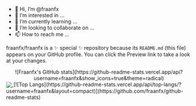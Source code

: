 - 👋 Hi, I’m @fraanfx
- 👀 I’m interested in ...
- 🌱 I’m currently learning ...
- 💞️ I’m looking to collaborate on ...
- 📫 How to reach me ...


fraanfx/fraanfx is a ✨ special ✨ repository because its `README.md` (this file) appears on your GitHub profile.
You can click the Preview link to take a look at your changes.

<div align="center">
![Fraanfx's GitHub stats](https://github-readme-stats.vercel.app/api?username=fraanfx&show_icons=true&theme=radical)
</div>

<a href="https://github.com/fraanfx/github-readme-stats">
  <img align="center" src="https://github-readme-stats.vercel.app/api/pin/?username=fraanfx&repo=github-readme-stats" />
</a>
[![Top Langs](https://github-readme-stats.vercel.app/api/top-langs/?username=fraanfx&layout=compact)](https://github.com/fraanfx/github-readme-stats)

